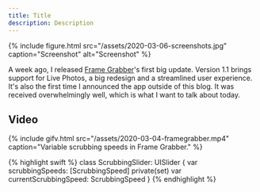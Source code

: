 ```yaml
---
title: Title
description: Description
---
```


{% include figure.html src="/assets/2020-03-06-screenshots.jpg" caption="Screenshot" alt="Screenshot" %}

A week ago, I released [Frame Grabber](https://github.com/arthurhammer/FrameGrabber)'s first big update. Version 1.1 brings support for Live Photos, a big redesign and a streamlined user experience. It's also the first time I announced the app outside of this blog. It was received overwhelmingly well, which is what I want to talk about today.

<!--more-->

## Video

{% include gifv.html src="/assets/2020-03-04-framegrabber.mp4" caption="Variable scrubbing speeds in Frame Grabber." %}

{% highlight swift %}
class ScrubbingSlider: UISlider {
    var scrubbingSpeeds: [ScrubbingSpeed]
    private(set) var currentScrubbingSpeed: ScrubbingSpeed
}
{% endhighlight %}